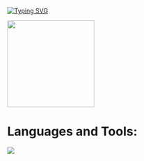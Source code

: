 [![Typing SVG](https://readme-typing-svg.herokuapp.com?font=Gruppo&size=30&pause=1000&color=9391F7&width=435&lines=Hi+there!+I'm+Xenia)](https://git.io/typing-svg)

<!-- <img src="https://media.giphy.com/media/JIX9t2j0ZTN9S/giphy.gif" width="200" height="200" /> -->
<img align="left" src="https://media.giphy.com/media/JIX9t2j0ZTN9S/giphy.gif" width="200" height="200" >

<br clear="left"/>

# <b>Languages and Tools:</b>
<p align="left">
  <a href="https://skillicons.dev">
    <img src="https://skillicons.dev/icons?i=git,kotlin,figma,androidstudio,firebase,github,gradle,idea,sqlite" />
  </a>
</p>


<!--
**xemura/xemura** is a ✨ _special_ ✨ repository because its `README.md` (this file) appears on your GitHub profile.

Here are some ideas to get you started:

- 🔭 I’m currently working on ...
- 🌱 I’m currently learning ...
- 👯 I’m looking to collaborate on ...
- 🤔 I’m looking for help with ...
- 💬 Ask me about ...
- 📫 How to reach me: ...
- 😄 Pronouns: ...
- ⚡ Fun fact: ...
-->
